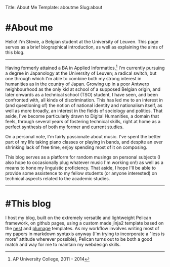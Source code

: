 Title: About Me
Template: aboutme
Slug:about

# #About me

Hello! I'm Stevie, a Belgian student at the University of Leuven. This page serves as a brief biographical introduction, as well as explaining the aims of this blog.

---

Having formerly attained a BA in Applied Informatics,[^1] I'm currently pursuing a degree in Japanology at the University of Leuven; a radical switch, but one through which I'm able to combine both my strong interest in humanities as in the country of Japan. Growing up in a poor Antwerp neighbourhood as the only kid at school of a supposed Belgian origin, and later onwards as a technical school (TSO) student, I have seen, and been confronted with, all kinds of discrimination. This has led me to an interest in (and questioning of) the notion of national identity and nationalism itself, as well as more broadly, an interest in the fields of sociology and politics. That aside, I've become particularly drawn to Digital Humanities, a domain that feels, through several years of fostering technical skills, right at home as a perfect synthesis of both my former and current studies.

On a personal note, I'm fairly passionate about music. I've spent the better part of my life taking piano classes or playing in bands, and despite an ever shrinking lack of free time, enjoy spending most of it on composing. 

This blog serves as a platform for random musings on personal subjects (I also hope to occasionally plug whatever music I'm working on!) as well as a means to hone my linguistic proficiency. That aside, I hope I'll be able to provide some assistence to my fellow students (or anyone interested) on technical aspects related to the academic studies.

---

# #This blog

I host my blog, built on the extremely versatile and lightweight Pelican framework, on github pages, using a custom made jinja2 template based on the [nest](https://github.com/molivier/nest) and [plumage](https://github.com/kdeldycke/plumage) templates. As my workflow involves writing most of my papers in markdown syntaxis anyway (I'm trying to incorporate a "less is more" attitude wherever possible), Pelican turns out to be both a good match and way for me to maintain my webdesign skills.

[^1]: AP University College, 2011 - 2014